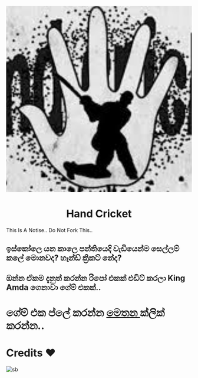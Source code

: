 <p align="center">
  <img src="download.png" alt="TeamUltroid Logo">
</p>
<h1 align="center">
  <b>Hand Cricket</b>
</h1>

This Is A Notise.. Do Not Fork This..

## ඉස්කෝලෙ යන කාලෙ පන්තියෙදි වැඩියෙන්ම සෙල්ලම් කලේ මොනවද? හෑන්ඩ් ක්‍රිකට් නේද?

## ඔන්න ඒකම දැනුත් කරන්න  රිපෝ එකක් එඩිට් කරලා King Amda ගෙනාවා ගේම් එකක්..

# ගේම් එක ප්ලේ කරන්න <a href="http://www.handdcricket.tk"> මෙතන </a> ක්ලික් කරන්න..

# Credits ❤️
![sb](https://github.com/salman-bhai.png?size=100)
